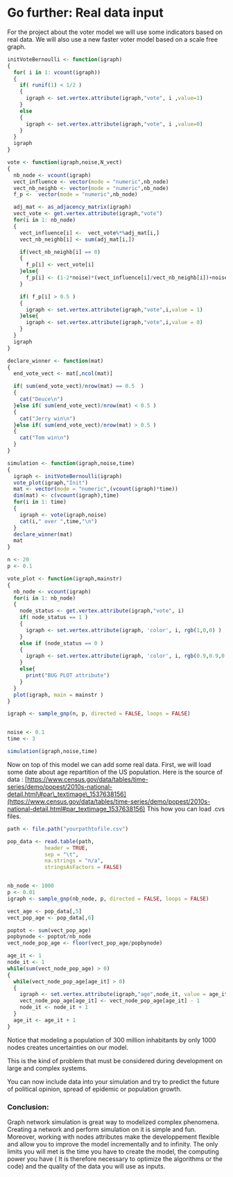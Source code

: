 # Go further: Real data input

For the project about the voter model we will use some indicators based on real data. We will also use a new faster voter model based on a scale free graph.

```r
initVoteBernoulli <- function(igraph)
{
  for( i in 1: vcount(igraph))
  {
    if( runif(1) < 1/2 )
    {
      igraph <- set.vertex.attribute(igraph,"vote", i ,value=1)
    }
    else
    {
      igraph <- set.vertex.attribute(igraph,"vote", i ,value=0)
    }
  }
  igraph
}

vote <- function(igraph,noise,N_vect)
{
  nb_node <- vcount(igraph)
  vect_influence <- vector(mode = "numeric",nb_node)
  vect_nb_neighb <- vector(mode = "numeric",nb_node)
  f_p <-  vector(mode = "numeric",nb_node)

  adj_mat <- as_adjacency_matrix(igraph)
  vect_vote <- get.vertex.attribute(igraph,"vote")
  for(i in 1: nb_node)
  {
    vect_influence[i] <-  vect_vote%*%adj_mat[i,]
    vect_nb_neighb[i] <- sum(adj_mat[i,])

    if(vect_nb_neighb[i] == 0)
    {
      f_p[i] <- vect_vote[i]
    }else{
      f_p[i] <- (1-2*noise)*(vect_influence[i]/vect_nb_neighb[i])+noise
    }

    if( f_p[i] > 0.5 )
    {
      igraph <- set.vertex.attribute(igraph,"vote",i,value = 1)
    }else{
      igraph <- set.vertex.attribute(igraph,"vote",i,value = 0)
    }
  }
  igraph
}

declare_winner <- function(mat)
{
  end_vote_vect <- mat[,ncol(mat)]

  if( sum(end_vote_vect)/nrow(mat) == 0.5  )
  {
    cat("Deuce\n")
  }else if( sum(end_vote_vect)/nrow(mat) < 0.5 )
  {
    cat("Jerry win\n")
  }else if( sum(end_vote_vect)/nrow(mat) > 0.5 )
  {
    cat("Tom win\n")
  }
}

simulation <- function(igraph,noise,time)
{
  igraph <- initVoteBernoulli(igraph)
  vote_plot(igraph,"Init")
  mat <- vector(mode = "numeric",(vcount(igraph)*time))
  dim(mat) <- c(vcount(igraph),time)
  for(i in 1: time)
  {
    igraph <- vote(igraph,noise)
    cat(i," over ",time,"\n")
  }
  declare_winner(mat)
  mat
}

n <- 20
p <- 0.1

vote_plot <- function(igraph,mainstr)
{
  nb_node <- vcount(igraph)
  for(i in 1: nb_node)
  {
    node_status <- get.vertex.attribute(igraph,"vote", i)
    if( node_status == 1 )
    {
      igraph <- set.vertex.attribute(igraph, 'color', i, rgb(1,0,0) )
    }
    else if (node_status == 0 )
    {
      igraph <- set.vertex.attribute(igraph, 'color', i, rgb(0.9,0.9,0.7) )
    }
    else{
      print("BUG PLOT attribute")
    }
  }
  plot(igraph, main = mainstr )
}

igraph <- sample_gnp(n, p, directed = FALSE, loops = FALSE)


noise <- 0.1
time <- 3

simulation(igraph,noise,time)
```

Now on top of this model we can add some real data. First, we will load some date about age repartition of the US population. Here is the source of data : [https://www.census.gov/data/tables/time-series/demo/popest/2010s-national-detail.html\#par\_textimage\_1537638156](https://www.census.gov/data/tables/time-series/demo/popest/2010s-national-detail.html#par_textimage_1537638156) This how you can load .cvs files.

```r
path <- file.path("yourpathtofile.csv")

pop_data <- read.table(path,
            header = TRUE,
            sep = "\t",
            na.strings = "n/a",
            stringsAsFactors = FALSE)


nb_node <- 1000
p <- 0.01
igraph <- sample_gnp(nb_node, p, directed = FALSE, loops = FALSE)

vect_age <- pop_data[,5]
vect_pop_age <- pop_data[,6]

poptot <- sum(vect_pop_age)
popbynode <- poptot/nb_node
vect_node_pop_age <- floor(vect_pop_age/popbynode)

age_it <- 1
node_it <- 1
while(sum(vect_node_pop_age) > 0)
{
  while(vect_node_pop_age[age_it] > 0)
  {
    igraph <- set.vertex.attribute(igraph,"age",node_it, value = age_it)
    vect_node_pop_age[age_it] <- vect_node_pop_age[age_it] - 1
    node_it <- node_it + 1
  }
  age_it <- age_it + 1
}
```

Notice that modeling a population of 300 million inhabitants by only 1000 nodes creates uncertainties on our model.

This is the kind of problem that must be considered during development on large and complex systems.

You can now include data into your simulation and try to predict the future of political opinion, spread of epidemic or population growth.

### Conclusion:

 Graph network simulation is great way to modelized complex phenomena. Creating a network and perform simulation on it is simple and fun. Moreover, working with nodes attributes make the developpement flexible and allow you to improve the model incrementally and to infinity. The only limits you will met is the time you have to create the model, the computing power you have \( It is therefore necessary to optimize the algorithms or the code\) and the quality of the data you will use as inputs.

